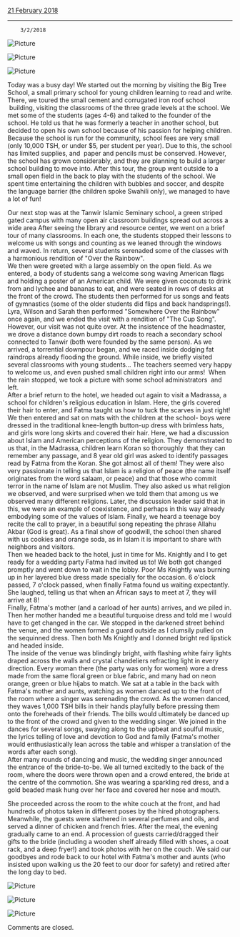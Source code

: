 [21 February 2018](//bhs.brookline.k12.ma.us/2018-tanzania/21-february-2018)

			
---------------------------------------------------------------------------------

		3/2/2018
	

 ![Picture](/uploads/8/0/1/5/801512/editor/img-2853.jpg?1520012386)

 ![Picture](/uploads/8/0/1/5/801512/published/unnamed.jpeg?1520012933)

 ![Picture](/uploads/8/0/1/5/801512/published/img-2860.jpg?1520012511)

Today was a busy day! We started out the morning by visiting the Big Tree School, a small primary school for young children learning to read and write. There, we toured the small cement and corrugated iron roof school  building, visiting the classrooms of the three grade levels at the school. We met some of the students (ages 4-6) and talked to the founder of the school. He told us that he was formerly a teacher in another school, but decided to open his own school because of his passion for helping children. Because the school is run for the community, school fees are very small (only 10,000 TSH, or under $5, per student per year). Due to this, the school has limited supplies, and  paper and pencils must be conserved. However, the school has grown considerably, and they are planning to build a larger school building to move into. After this tour, the group went outside to a small open field in the back to play with the students of the school. We spent time entertaining the children with bubbles and soccer, and despite the language barrier (the children spoke Swahili only), we managed to have a lot of fun!   
  
Our next stop was at the Tanwir Islamic Seminary school, a green striped gated campus with many open air classroom buildings spread out across a wide area After seeing the library and resource center, we went on a brief tour of many classrooms. In each one, the students stopped their lessons to welcome us with songs and counting as we leaned through the windows and waved. In return, several students serenaded some of the classes with a harmonious rendition of "Over the Rainbow".  
We then were greeted with a large assembly on the open field. As we entered, a body of students sang a welcome song waving American flags and holding a poster of an American child. We were given coconuts to drink from and lychee and bananas to eat, and were seated in rows of desks at the front of the crowd. The students then performed for us songs and feats of gymnastics (some of the older students did flips and back handsprings!). Lyra, Wilson and Sarah then performed "Somewhere Over the Rainbow" once again, and we ended the visit with a rendition of "The Cup Song".  
However, our visit was not quite over. At the insistence of the headmaster, we drove a distance down bumpy dirt roads to reach a secondary school connected to Tanwir (both were founded by the same person). As we arrived, a torrential downpour began, and we raced inside dodging fat raindrops already flooding the ground. While inside, we briefly visited several classrooms with young students... The teachers seemed very happy to welcome us, and even pushed small children right into our arms!  When the rain stopped, we took a picture with some school administrators  and left.  
After a brief return to the hotel, we headed out again to visit a Madrassa, a school for children's religious education in Islam. Here, the girls covered their hair to enter, and Fatma taught us how to tuck the scarves in just right! We then entered and sat on mats with the children at the school- boys were dressed in the traditional knee-length button-up dress with brimless hats, and girls wore long skirts and covered their hair. Here, we had a discussion about Islam and American perceptions of the religion. They demonstrated to us that, in the Madrassa, children learn Koran so thoroughly  that they can remember any passage, and 8 year old girl was asked to identify passages read by Fatma from the Koran. She got almost all of them! They were also very passionate in telling us that Islam is a religion of peace (the name itself originates from the word salaam, or peace) and that those who commit terror in the name of Islam are not Muslim. They also asked us what religion we observed, and were surprised when we told them that among us we observed many different religions. Later, the discussion leader said that in this, we were an example of coexistence, and perhaps in this way already embodying some of the values of Islam. Finally, we heard a teenage boy recite the call to prayer, in a beautiful song repeating the phrase Allahu Akbar (God is great). As a final show of goodwill, the school then shared with us cookies and orange soda, as in Islam it is important to share with neighbors and visitors.  
Then we headed back to the hotel, just in time for Ms. Knightly and I to get ready for a wedding party Fatma had invited us to! We both got changed promptly and went down to wait in the lobby. Poor Ms Knightly was burning up in her layered blue dress made specially for the occasion. 6 o'clock passed, 7 o'clock passed, when finally Fatma found us waiting expectantly. She laughed, telling us that when an African says to meet at 7, they will arrive at 8!  
Finally, Fatma's mother (and a carload of her aunts) arrives, and we piled in. Then her mother handed me a beautiful turquoise dress and told me I would have to get changed in the car. We stopped in the darkened street behind the venue, and the women formed a guard outside as I clumsily pulled on the sequinned dress. Then both Ms Knightly and I donned bright red lipstick and headed inside.  
The inside of the venue was blindingly bright, with flashing white fairy lights draped across the walls and crystal chandeliers refracting light in every direction. Every woman there (the party was only for women) wore a dress made from the same floral green or blue fabric, and many had on neon orange, green or blue hijabs to match. We sat at a table in the back with Fatma's mother and aunts, watching as women danced up to the front of the room where a singer was serenading the crowd. As the women danced, they waves 1,000 TSH bills in their hands playfully before pressing them onto the foreheads of their friends. The bills would ultimately be danced up to the front of the crowd and given to the wedding singer. We joined in the dances for several songs, swaying along to the upbeat and soulful music, the lyrics telling of love and devotion to God and family (Fatma's mother would enthusiastically lean across the table and whisper a translation of the words after each song).  
After many rounds of dancing and music, the wedding singer announced the entrance of the bride-to-be. We all turned excitedly to the back of the room, where the doors were thrown open and a crowd entered, the bride at the centre of the commotion. She was wearing a sparkling red dress, and a gold beaded mask hung over her face and covered her nose and mouth.  
  
​She proceeded across the room to the white couch at the front, and had hundreds of photos taken in different poses by the hired photographers. Meanwhile, the guests were slathered in several perfumes and oils, and served a dinner of chicken and french fries. After the meal, the evening gradually came to an end. A procession of guests carried/dragged their gifts to the bride (including a wooden shelf already filled with shoes, a coat rack, and a deep fryer!) and took photos with her on the couch. We said our goodbyes and rode back to our hotel with Fatma's mother and aunts (who insisted upon walking us the 20 feet to our door for safety) and retired after the long day to bed.  
  
  
  

 ![Picture](/uploads/8/0/1/5/801512/published/img-2944.jpg?1520013178)

 ![Picture](/uploads/8/0/1/5/801512/published/img-3069.jpg?1520013183)

 ![Picture](/uploads/8/0/1/5/801512/published/unnamed_1.jpg?1520013190)

  

Comments are closed.